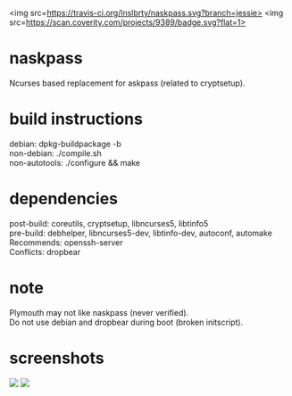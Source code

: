<img src=https://travis-ci.org/lnslbrty/naskpass.svg?branch=jessie>
<img src=https://scan.coverity.com/projects/9389/badge.svg?flat=1>

naskpass
========
Ncurses based replacement for askpass (related to cryptsetup). <br />

build instructions
========
debian: dpkg-buildpackage -b <br />
non-debian: ./compile.sh <br />
non-autotools: ./configure && make <br />

dependencies
========
post-build: coreutils, cryptsetup, libncurses5, libtinfo5 <br />
pre-build: debhelper, libncurses5-dev, libtinfo-dev, autoconf, automake <br />
Recommends: openssh-server <br />
Conflicts: dropbear <br />

note
========
Plymouth may not like naskpass (never verified). <br />
Do not use debian and dropbear during boot (broken initscript). <br />

screenshots
========

<img src=https://i.imgur.com/Vea7dQ5.jpg>
<img src=https://i.imgur.com/rU2nrBW.jpg>
